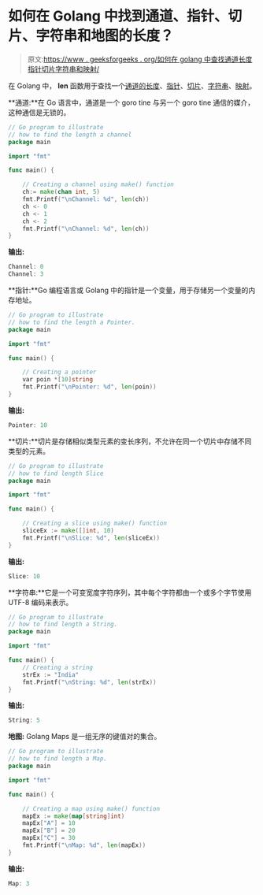 # 如何在 Golang 中找到通道、指针、切片、字符串和地图的长度？

> 原文:[https://www . geeksforgeeks . org/如何在 golang 中查找通道长度指针切片字符串和映射/](https://www.geeksforgeeks.org/how-to-find-the-length-of-channel-pointer-slice-string-and-map-in-golang/)

在 Golang 中， **len** 函数用于查找一个[通道的长度](https://www.geeksforgeeks.org/channel-in-golang/)、[指针](https://www.geeksforgeeks.org/pointers-in-golang/)、[切片](https://www.geeksforgeeks.org/slices-in-golang/)、[字符串](https://www.geeksforgeeks.org/strings-in-golang/)、[映射](https://www.geeksforgeeks.org/golang-maps/)。

**通道:**在 Go 语言中，通道是一个 goro tine 与另一个 goro tine 通信的媒介，这种通信是无锁的。

```go
// Go program to illustrate
// how to find the length a channel
package main

import "fmt"

func main() {

    // Creating a channel using make() function
    ch:= make(chan int, 5)
    fmt.Printf("\nChannel: %d", len(ch))
    ch <- 0
    ch <- 1
    ch <- 2
    fmt.Printf("\nChannel: %d", len(ch))
}
```

**输出:**

```go
Channel: 0
Channel: 3

```

**指针:**Go 编程语言或 Golang 中的指针是一个变量，用于存储另一个变量的内存地址。

```go
// Go program to illustrate
// how to find the length a Pointer.
package main

import "fmt"

func main() {

    // Creating a pointer
    var poin *[10]string
    fmt.Printf("\nPointer: %d", len(poin))
}
```

**输出:**

```go
Pointer: 10

```

**切片:**切片是存储相似类型元素的变长序列，不允许在同一个切片中存储不同类型的元素。

```go
// Go program to illustrate
// how to find length Slice
package main

import "fmt"

func main() {

    // Creating a slice using make() function
    sliceEx := make([]int, 10)
    fmt.Printf("\nSlice: %d", len(sliceEx))
}
```

**输出:**

```go
Slice: 10

```

**字符串:**它是一个可变宽度字符序列，其中每个字符都由一个或多个字节使用 UTF-8 编码来表示。

```go
// Go program to illustrate
// how to find length a String.
package main

import "fmt"

func main() {
    // Creating a string
    strEx := "India"
    fmt.Printf("\nString: %d", len(strEx))
}
```

**输出:**

```go
String: 5

```

**地图:** Golang Maps 是一组无序的键值对的集合。

```go
// Go program to illustrate
// how to find length a Map.
package main

import "fmt"

func main() {

    // Creating a map using make() function
    mapEx := make(map[string]int)
    mapEx["A"] = 10
    mapEx["B"] = 20
    mapEx["C"] = 30
    fmt.Printf("\nMap: %d", len(mapEx))
}
```

**输出:**

```go
Map: 3

```